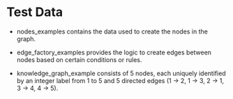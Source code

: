 # Test Data

* nodes_examples contains the data used to create the nodes in the graph.

* edge_factory_examples provides the logic to create edges between nodes based on certain conditions or rules.

* knowledge_graph_example consists of 5 nodes, each uniquely identified by an integer label from 1 to 5 and 5 directed edges (1 -> 2, 1 -> 3, 2 -> 1, 3 -> 4, 4 -> 5).